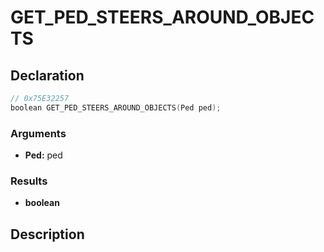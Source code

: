 # GET_PED_STEERS_AROUND_OBJECTS

## Declaration
```cpp
// 0x75E32257
boolean GET_PED_STEERS_AROUND_OBJECTS(Ped ped);
```

### Arguments
- **Ped:** ped

### Results
- **boolean**

## Description
